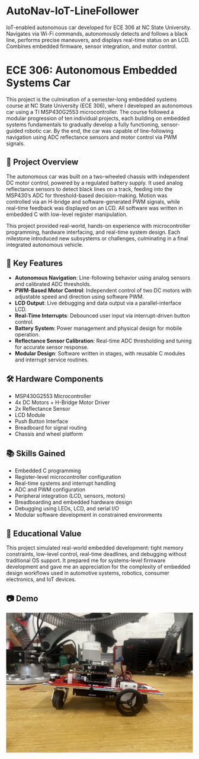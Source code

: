 # AutoNav-IoT-LineFollower
IoT-enabled autonomous car developed for ECE 306 at NC State University. Navigates via Wi-Fi commands, autonomously detects and follows a black line, performs precise maneuvers, and displays real-time status on an LCD. Combines embedded firmware, sensor integration, and motor control.

# ECE 306: Autonomous Embedded Systems Car

This project is the culmination of a semester-long embedded systems course at NC State University (ECE 306), where I developed an autonomous car using a TI MSP430G2553 microcontroller. The course followed a modular progression of ten individual projects, each building on embedded systems fundamentals to gradually develop a fully functioning, sensor-guided robotic car. By the end, the car was capable of line-following navigation using ADC reflectance sensors and motor control via PWM signals.

## 🚗 Project Overview

The autonomous car was built on a two-wheeled chassis with independent DC motor control, powered by a regulated battery supply. It used analog reflectance sensors to detect black lines on a track, feeding into the MSP430’s ADC for threshold-based decision-making. Motion was controlled via an H-bridge and software-generated PWM signals, while real-time feedback was displayed on an LCD. All software was written in embedded C with low-level register manipulation.

This project provided real-world, hands-on experience with microcontroller programming, hardware interfacing, and real-time system design. Each milestone introduced new subsystems or challenges, culminating in a final integrated autonomous vehicle.

## 🧠 Key Features

- **Autonomous Navigation**: Line-following behavior using analog sensors and calibrated ADC thresholds.
- **PWM-Based Motor Control**: Independent control of two DC motors with adjustable speed and direction using software PWM.
- **LCD Output**: Live debugging and data output via a parallel-interface LCD.
- **Real-Time Interrupts**: Debounced user input via interrupt-driven button control.
- **Battery System**: Power management and physical design for mobile operation.
- **Reflectance Sensor Calibration**: Real-time ADC thresholding and tuning for accurate sensor response.
- **Modular Design**: Software written in stages, with reusable C modules and interrupt service routines.

## 🛠 Hardware Components

- MSP430G2553 Microcontroller
- 4x DC Motors + H-Bridge Motor Driver
- 2x Reflectance Sensor
- LCD Module
- Push Button Interface
- Breadboard for signal routing
- Chassis and wheel platform

## 📚 Skills Gained

- Embedded C programming
- Register-level microcontroller configuration
- Real-time systems and interrupt handling
- ADC and PWM configuration
- Peripheral integration (LCD, sensors, motors)
- Breadboarding and embedded hardware design
- Debugging using LEDs, LCD, and serial I/O
- Modular software development in constrained environments

## 🧩 Educational Value

This project simulated real-world embedded development: tight memory constraints, low-level control, real-time deadlines, and debugging without traditional OS support. It prepared me for systems-level firmware development and gave me an appreciation for the complexity of embedded design workflows used in automotive systems, robotics, consumer electronics, and IoT devices.

## 📷 Demo

![Final Car Demo](images/IMG_3876.jpg)


